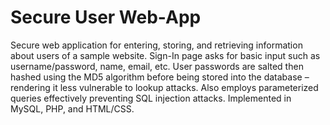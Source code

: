 # Secure User Web-App
Secure web application for entering, storing, and retrieving information about users of a sample website. Sign-In page asks for basic input such as username/password, name, email, etc. User passwords are salted then hashed using the MD5 algorithm before being stored into the database – rendering it less vulnerable to lookup attacks. Also employs parameterized queries effectively preventing SQL injection attacks. Implemented in MySQL, PHP, and HTML/CSS.
